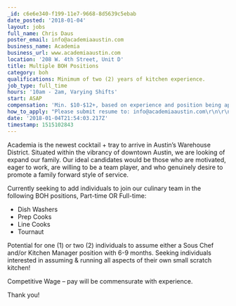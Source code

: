 ```yaml
---
_id: c6e6e340-f199-11e7-9668-8d5639c5ebab
date_posted: '2018-01-04'
layout: jobs
full_name: Chris Daus
poster_email: info@academiaaustin.com
business_name: Academia
business_url: www.academiaaustin.com
location: '208 W. 4th Street, Unit D'
title: Multiple BOH Positions
category: boh
qualifications: Minimum of two (2) years of kitchen experience.
job_type: full_time
hours: '10am - 2am, Varying Shifts'
start: ASAP
compensation: 'Min. $10-$12+, based on experience and position being applied for'
how_to_apply: "Please submit resume to: info@academiaaustin.com\r\n\r\nWhen submitting resume, please note the position you are applying for.\r\n\r\n- OR - Feel free to stop by, with resume in hand, between 3pm - 5pm, Monday - Friday."
date: '2018-01-04T21:54:03.217Z'
timestamp: 1515102843
---
```

Academia is the newest cocktail + tray to arrive in Austin’s Warehouse District.  Situated within the vibrancy of downtown Austin, we are looking of expand our family.  Our ideal candidates would be those who are motivated, eager to work, are willing to be a team player, and who genuinely desire to promote a family forward style of service.

Currently seeking to add individuals to join our culinary team in the following BOH positions, Part-time OR Full-time:

- Dish Washers
- Prep Cooks
- Line Cooks
- Tournaut

Potential for one (1) or two (2) individuals to assume either a Sous Chef and/or Kitchen Manager position with 6-9 months.  Seeking individuals interested in assuming & running all aspects of their own small scratch kitchen! 

Competitive Wage – pay will be commensurate with experience.

Thank you!
